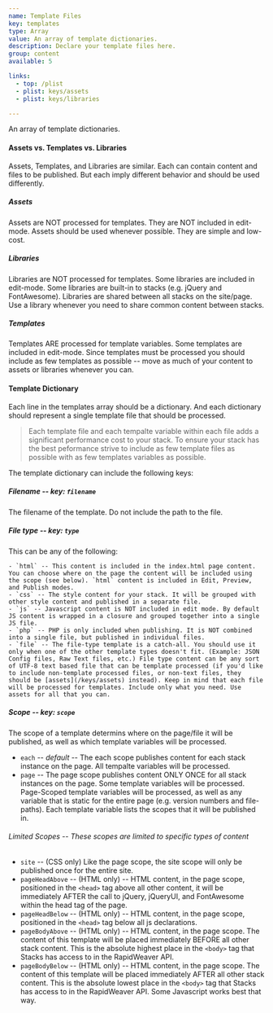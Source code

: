 ```yaml
---
name: Template Files
key: templates
type: Array
value: An array of template dictionaries.
description: Declare your template files here.
group: content
available: 5

links:
  - top: /plist
  - plist: keys/assets
  - plist: keys/libraries

---
```


An array of template dictionaries.

#### Assets vs. Templates vs. Libraries

Assets, Templates, and Libraries are similar. Each can contain content and files to be published. But each imply different behavior and should be used differently.

##### Assets
Assets are NOT processed for templates. They are NOT included in edit-mode. Assets should be used whenever possible. They are simple and low-cost.
##### Libraries
Libraries are NOT processed for templates. Some libraries are included in edit-mode. Some libraries are built-in to stacks (e.g. jQuery and FontAwesome). Libraries are shared between all stacks on the site/page.  Use a library whenever you need to share common content between stacks.
##### Templates
Templates ARE processed for template variables. Some templates are included in edit-mode. Since templates must be processed you should include as few templates as possible -- move as much of your content to assets or libraries whenever you can.


#### Template Dictionary

Each line in the templates array should be a dictionary. And each dictionary should represent a single template file that should be processed.

> Each template file and each tempalte variable within each file adds a significant performance cost to your stack. To ensure your stack has the best peformance strive to include as few template files as possible with as few templates variables as possible.

The template dictionary can include the following keys:

##### Filename -- key: `filename`
The filename of the template. Do not include the path to the file.

##### File type -- key: `type`
This can be any of the following:
	
	- `html` -- This content is included in the index.html page content. You can choose where on the page the content will be included using the scope (see below). `html` content is included in Edit, Preview, and Publish modes.
	- `css` -- The style content for your stack. It will be grouped with other style content and published in a separate file.
	- `js` -- Javascript content is NOT included in edit mode. By default JS content is wrapped in a closure and grouped together into a single JS file.
	- `php` -- PHP is only included when publishing. It is NOT combined into a single file, but published in individual files.
	- `file` -- The file-type template is a catch-all. You should use it only when one of the other template types doesn't fit. (Example: JSON Config files, Raw Text files, etc.) File type content can be any sort of UTF-8 text based file that can be template processed (if you'd like to include non-template processed files, or non-text files, they should be [assets](/keys/assets) instead). Keep in mind that each file will be processed for templates. Include only what you need. Use assets for all that you can.

##### Scope -- key: `scope`
The scope of a template determins where on the page/file it will be published, as well as which template variables will be processed.

- `each` -- *default* -- The each scope publishes content for each stack instance on the page. All tempalte variables will be processed.
- `page` -- The page scope publishes content ONLY ONCE for all stack instances on the page. Some template variables will be processed. Page-Scoped template variables will be processed, as well as any variable that is static for the entire page (e.g. version numbers and file-paths). Each template variable lists the scopes that it will be published in.

###### Limited Scopes -- These scopes are limited to specific types of content

- `site` -- (CSS only) Like the page scope, the site scope will only be published once for the entire site.
- `pageHeadAbove` -- (HTML only) -- HTML content, in the page scope, positioned in the `<head>` tag above all other content, it will be immediately AFTER the call to jQuery, jQueryUI, and FontAwesome within the head tag of the page.
- `pageHeadBelow` -- (HTML only) -- HTML content, in the page scope, positioned in the `<head>` tag below all js declarations.
- `pageBodyAbove` -- (HTML only) -- HTML content, in the page scope. The content of this template will be placed immediately BEFORE all other stack content. This is the absolute highest place in the `<body>` tag that Stacks has access to in the RapidWeaver API. 
- `pageBodyBelow` -- (HTML only) -- HTML content, in the page scope. The content of this template will be placed immediately AFTER all other stack content. This is the absolute lowest place in the `<body>` tag that Stacks has access to in the RapidWeaver API. Some Javascript works best that way.